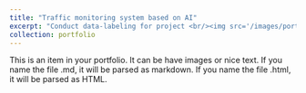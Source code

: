 ```yaml
---
title: "Traffic monitoring system based on AI"
excerpt: "Conduct data-labeling for project <br/><img src='/images/portfolio3/500x300.png'>"
collection: portfolio
---
```


This is an item in your portfolio. It can be have images or nice text. If you name the file .md, it will be parsed as markdown. If you name the file .html, it will be parsed as HTML. 
